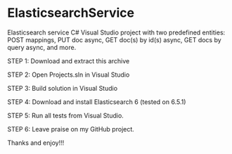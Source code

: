 # ElasticsearchService
Elasticsearch service C# Visual Studio project with two predefined entities: POST mappings, PUT doc async, GET doc(s) by id(s) async, GET docs by query async, and more.

STEP 1:  Download and extract this archive

STEP 2:  Open Projects.sln in Visual Studio

STEP 3:  Build solution in Visual Studio

STEP 4:  Download and install Elasticsearch 6 (tested on 6.5.1)

STEP 5:  Run all tests from Visual Studio.

STEP 6:  Leave praise on my GitHub project.  

Thanks and enjoy!!!

